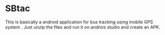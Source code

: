 # SBtac

This is basically a android application for bus tracking using mobile GPS system . Just unzip the files and run it on androis studio and create an APK.
